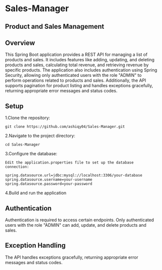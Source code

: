 # Sales-Manager

## Product and Sales Management

## Overview

This Spring Boot application provides a REST API for managing a list of products and sales. It includes features like adding, updating, and deleting products and sales, calculating total revenue, and retrieving revenue by specific products. The application also includes authentication using Spring Security, allowing only authenticated users with the role "ADMIN" to perform operations related to products and sales. Additionally, the API supports pagination for product listing and handles exceptions gracefully, returning appropriate error messages and status codes.

## Setup

1.Clone the repository:

    git clone https://github.com/ashiqy04/Sales-Manager.git

2.Navigate to the project directory:

    cd Sales-Manager

3.Configure the database:

    Edit the application.properties file to set up the database connection:

    spring.datasource.url=jdbc:mysql://localhost:3306/your-database
    spring.datasource.username=your-username
    spring.datasource.password=your-password

4.Build and run the application

## Authentication

Authentication is required to access certain endpoints. Only authenticated users with the role "ADMIN" can add, update, and delete products and sales.

## Exception Handling

The API handles exceptions gracefully, returning appropriate error messages and status codes.